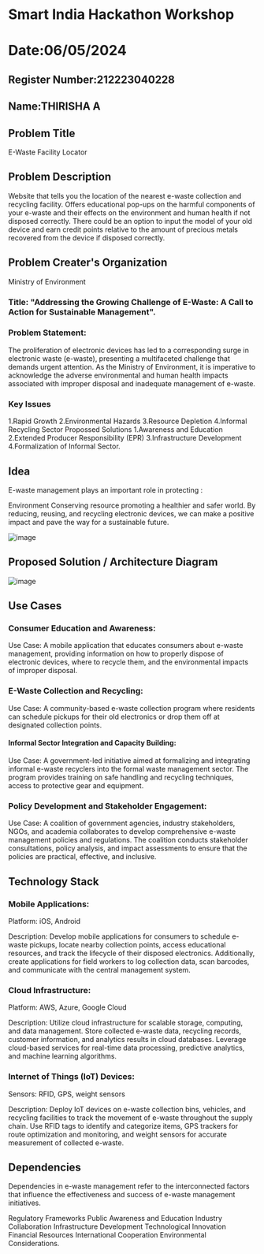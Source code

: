# Smart India Hackathon Workshop
# Date:06/05/2024
## Register Number:212223040228
## Name:THIRISHA A
## Problem Title
E-Waste Facility Locator
## Problem Description
Website that tells you the location of the nearest e-waste collection and recycling facility. Offers educational pop-ups on the harmful components of your e-waste and their effects on the environment and human health if not disposed correctly. There could be an option to input the model of your old device and earn credit points relative to the amount of precious metals recovered from the device if disposed correctly.
## Problem Creater's Organization
Ministry of Environment

### Title: "Addressing the Growing Challenge of E-Waste: A Call to Action for Sustainable Management".

### Problem Statement:

The proliferation of electronic devices has led to a corresponding surge in electronic waste (e-waste), presenting a multifaceted challenge that demands urgent attention. As the Ministry of Environment, it is imperative to acknowledge the adverse environmental and human health impacts associated with improper disposal and inadequate management of e-waste.

### Key Issues

1.Rapid Growth 2.Environmental Hazards 3.Resource Depletion 4.Informal Recycling Sector Propossed Solutions 1.Awareness and Education 2.Extended Producer Responsibility (EPR) 3.Infrastructure Development 4.Formalization of Informal Sector.

## Idea

E-waste management plays an important role in protecting :

Environment Conserving resource promoting a healthier and safer world. By reducing, reusing, and recycling electronic devices, we can make a positive impact and pave the way for a sustainable future.

![image](https://github.com/thirisha-0610/SIHPS/assets/149347494/b4773722-ca34-4d59-9948-3d7e0126803a)


## Proposed Solution / Architecture Diagram

![image](https://github.com/thirisha-0610/SIHPS/assets/149347494/4467cdc2-ea94-4797-8a62-d5e257f56377)

## Use Cases

### Consumer Education and Awareness:

Use Case: A mobile application that educates consumers about e-waste management, providing information on how to properly dispose of electronic devices, where to recycle them, and the environmental impacts of improper disposal.

### E-Waste Collection and Recycling:

Use Case: A community-based e-waste collection program where residents can schedule pickups for their old electronics or drop them off at designated collection points.

#### Informal Sector Integration and Capacity Building:

Use Case: A government-led initiative aimed at formalizing and integrating informal e-waste recyclers into the formal waste management sector. The program provides training on safe handling and recycling techniques, access to protective gear and equipment.

### Policy Development and Stakeholder Engagement:

Use Case: A coalition of government agencies, industry stakeholders, NGOs, and academia collaborates to develop comprehensive e-waste management policies and regulations. The coalition conducts stakeholder consultations, policy analysis, and impact assessments to ensure that the policies are practical, effective, and inclusive.


## Technology Stack

### Mobile Applications:

Platform: iOS, Android

Description: Develop mobile applications for consumers to schedule e-waste pickups, locate nearby collection points, access educational resources, and track the lifecycle of their disposed electronics. Additionally, create applications for field workers to log collection data, scan barcodes, and communicate with the central management system.

### Cloud Infrastructure:

Platform: AWS, Azure, Google Cloud

Description: Utilize cloud infrastructure for scalable storage, computing, and data management. Store collected e-waste data, recycling records, customer information, and analytics results in cloud databases. Leverage cloud-based services for real-time data processing, predictive analytics, and machine learning algorithms.

### Internet of Things (IoT) Devices:

Sensors: RFID, GPS, weight sensors

Description: Deploy IoT devices on e-waste collection bins, vehicles, and recycling facilities to track the movement of e-waste throughout the supply chain. Use RFID tags to identify and categorize items, GPS trackers for route optimization and monitoring, and weight sensors for accurate measurement of collected e-waste.


## Dependencies

Dependencies in e-waste management refer to the interconnected factors that influence the effectiveness and success of e-waste management initiatives.

Regulatory Frameworks Public Awareness and Education Industry Collaboration Infrastructure Development Technological Innovation Financial Resources International Cooperation Environmental Considerations.

